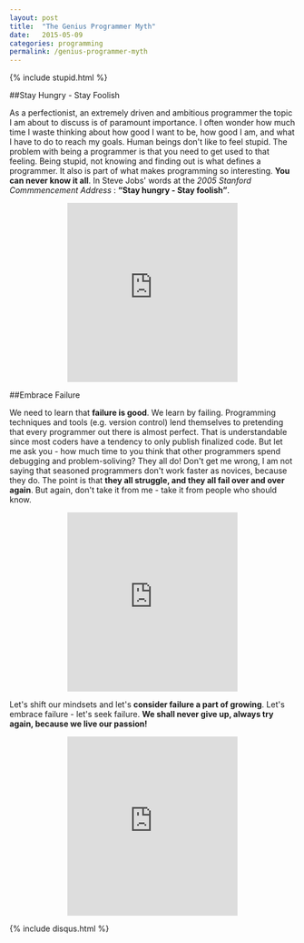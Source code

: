 ```yaml
---
layout: post
title:  "The Genius Programmer Myth"
date:   2015-05-09
categories: programming
permalink: /genius-programmer-myth
---
```

{% include stupid.html %}

##Stay Hungry - Stay Foolish

As a perfectionist, an extremely driven and ambitious programmer the topic I am about to discuss is of paramount importance. I often wonder how much time I waste thinking about how good I want to be, how good I am, and what I have to do to reach my goals. Human beings don't like to feel stupid. The problem with being a programmer is that you need to get used to that feeling. Being stupid, not knowing and finding out is what defines a programmer. It also is part of what makes programming so interesting. **You can never know it all**. In Steve Jobs' words at the *2005 Stanford Commmencement Address* : **<q>Stay hungry - Stay foolish</q>**.

<div style="text-align:center;"><iframe height="315" src="https://www.youtube.com/embed/UF8uR6Z6KLc?rel=0" frameborder="0" allowfullscreen></iframe></div>

##Embrace Failure

We need to learn that **failure is good**. We learn by failing. Programming techniques and tools (e.g. version control) lend themselves to pretending that every programmer out there is almost perfect. That is understandable since most coders have a tendency to only publish finalized code. But let me ask you - how much time to you think that other programmers spend debugging and problem-soliving? They all do! Don't get me wrong, I am not saying that seasoned programmers don't work faster as novices, because they do. The point is that **they all struggle, and they all fail over and over again**. But again, don't take it from me - take it from people who should know.

<div style="text-align:center;"><iframe height="315" src="https://www.youtube.com/embed/0SARbwvhupQ?rel=0" frameborder="0" allowfullscreen></iframe></div>

Let's shift our mindsets and let's **consider failure a part of growing**. Let's embrace failure - let's seek failure. **We shall never give up, always try again, because we live our passion!**

<div style="text-align:center;"><iframe height="315" src="https://www.youtube.com/embed/Ydeyl0vXdP0?rel=0" frameborder="0" allowfullscreen></iframe></div>






{% include disqus.html %}
